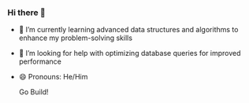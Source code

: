 ### Hi there 👋

- 🌱 I’m currently learning advanced data structures and algorithms to enhance my problem-solving skills
- 🤔 I’m looking for help with optimizing database queries for improved performance
- 😄 Pronouns: He/Him

  Go Build!
